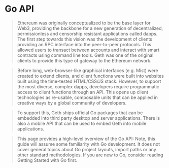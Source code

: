# Go API

> Ethereum was originally conceptualized to be the base layer for Web3, providing the backbone for a new generation of decentralized, permissionless and censorship resistant applications called dapps. The first step towards this vision was the development of clients providing an RPC interface into the peer-to-peer protocols. This allowed users to transact between accounts and interact with smart contracts using command line tools. Geth was one of the original clients to provide this type of gateway to the Ethereum network.

> Before long, web-browser-like graphical interfaces (e.g. Mist) were created to extend clients, and client functions were built into websites built using the time-tested HTML/CSS/JS stack. However, to support the most diverse, complex dapps, developers require programmatic access to client functions through an API. This opens up client technologies as re-usable, composable units that can be applied in creative ways by a global community of developers.

> To support this, Geth ships official Go packages that can be embedded into third party desktop and server applications. There is also a mobile API that can be used to embed Geth into mobile applications.

> This page provides a high-level overview of the Go API: Note, this guide will assume some familiarity with Go development. It does not cover general topics about Go project layouts, import paths or any other standard methodologies. If you are new to Go, consider reading Getting Started with Go first.